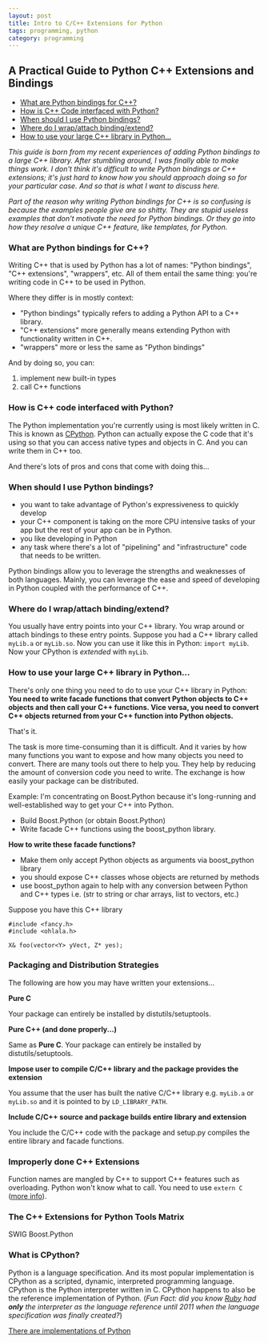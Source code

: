 ```yaml
---
layout: post
title: Intro to C/C++ Extensions for Python
tags: programming, python
category: programming
---
```


## A Practical Guide to Python C++ Extensions and Bindings

* [What are Python bindings for C++?](#what)
* [How is C++ Code interfaced with Python?](#how)
* [When should I use Python bindings?](#when)
* [Where do I wrap/attach binding/extend?](#where)
* [How to use your large C++ library in Python...](#main)

_This guide is born from my recent experiences of adding Python bindings to a large C++ library.
After stumbling around, I was finally able to make things work.
I don't think it's difficult to write Python bindings or  C++ extensions;
it's just hard to know how you should approach doing so for your particular case.
And so that is what I want to discuss here._

_Part of the reason why writing Python bindings for C++ is so confusing is because the examples
people give are so shitty. They are stupid useless examples that don't motivate the
need for Python bindings. Or they go into how they resolve a unique C++ feature, like templates, for Python._

<a id="what"></a>

### What are Python bindings for C++?

Writing C++ that is used by Python has a lot of names: "Python bindings", "C++ extensions", "wrappers", etc.
All of them entail the same thing: you're writing code in C++ to be used in Python.

Where they differ is in mostly context:

* "Python bindings" typically refers to adding a Python API to a C++ library.
* "C++ extensions" more generally means extending Python with functionality written in C++.
* "wrappers" more or less the same as "Python bindings"

And by doing so, you can:

1. implement new built-in types
2. call C++ functions

<a id="how"></a>

### How is C++ code interfaced with Python?

The Python implementation you're currently using is most likely written in C. This
is known as [CPython](#CPython). Python can actually expose the C code that it's using so that
you can access native types and objects in C. And you can write them in C++ too.

And there's lots of pros and cons that come with doing this...

<a id="when"></a>

### When should I use Python bindings?

* you want to take advantage of Python's expressiveness to quickly develop
* your C++ component is taking on the more CPU intensive tasks of your app but the rest of your app can be in Python.
* you like developing in Python
* any task where there's a lot of "pipelining" and "infrastructure" code that needs to be written.

Python bindings allow you to leverage the strengths and weaknesses of both languages.
Mainly, you can leverage the ease and speed of developing in Python coupled with the performance of C++.

<a id="where"></a>

### Where do I wrap/attach binding/extend?

You usually have entry points into your C++ library. You wrap around or attach bindings
to these entry points.
Suppose you had a C++ library called `myLib.a` or `myLib.so`.
Now you can use it like this in Python: `import myLib`.
Now your CPython is _extended_ with `myLib`.

<a id="main"></a>

### How to use your large C++ library in Python...

There's only one thing you need to do to use your C++ library in Python:
__You need to write facade functions that convert Python objects to C++ objects and then call your C++ functions. Vice versa, you need to convert C++ objects returned from your C++ function into Python objects.__

That's it.

The task is more time-consuming than it is difficult. And it varies by how many functions you want to
expose and how many objects you need to convert. There are many tools out there to help you.
They help by reducing the amount of conversion code you need to write. The exchange is
how easily your package can be distributed.

Example:
I'm concentrating on Boost.Python because it's long-running and well-established way to get your C++ into Python.

* Build Boost.Python (or obtain Boost.Python)
* Write facade C++ functions using the boost_python library.

__How to write these facade functions?__

* Make them only accept Python objects as arguments via boost_python library
* you should expose C++ classes whose objects are returned by methods
* use boost_python again to help with any conversion between Python and C++ types i.e. (str to string or char arrays, list to vectors, etc.)

Suppose you have this C++ library

<a name="fakecpp"></a>

```
#include <fancy.h>
#include <ohlala.h>

X& foo(vector<Y> yVect, Z* yes);
```

### Packaging and Distribution Strategies

The following are how you may have written your extensions...

__Pure C__

Your package can entirely be installed by distutils/setuptools.

__Pure C++ (and done properly...)__

Same as __Pure C__. Your package can entirely be installed by distutils/setuptools.

__Impose user to compile C/C++ library and the package provides the extension__

You assume that the user has built the native C/C++ library e.g. `myLib.a` or `myLib.so` and it is pointed to by `LD_LIBRARY_PATH`.

__Include C/C++ source and package builds entire library and extension__

You include the C/C++ code with the package and setup.py compiles the entire library and facade functions.

### Improperly done C++ Extensions

Function names are mangled by C++ to support C++ features such as overloading.
Python won't know what to call. You need to use `extern C` ([more info](http://stackoverflow.com/a/1041880/4400558)).

### The C++ Extensions for Python Tools Matrix

SWIG
Boost.Python

<a id="CPython"></a>

### What is CPython?

Python is a language specification. And its most popular implementation is CPython as a scripted, dynamic, interpreted programming language. CPython is the Python interpreter written in C. CPython happens to also
be the reference implementation of Python. (_Fun Fact: did you know [Ruby](https://en.wikipedia.org/wiki/Ruby_(programming_language)) had_ ***only*** _the interpreter
as the language reference until 2011 when the language specification was finally created?_)

[There are implementations of Python](http://docs.python-guide.org/en/latest/starting/which-python/#implementations)
